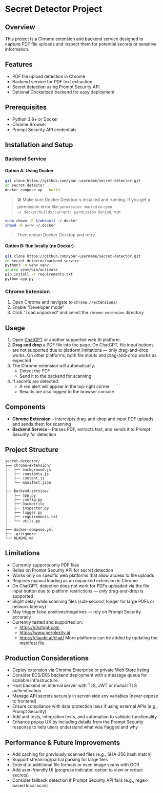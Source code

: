 # Secret Detector Project

## Overview
This project is a Chrome extension and backend service designed to capture PDF file uploads and inspect them for potential secrets or sensitive information.

## Features
- PDF file upload detection in Chrome
- Backend service for PDF text extraction
- Secret detection using Prompt Security API
- Optional Dockerized backend for easy deployment

## Prerequisites
- Python 3.8+ or Docker
- Chrome Browser
- Prompt Security API credentials

## Installation and Setup

### Backend Service

#### Option A: Using Docker
```bash
git clone https://github.com/your-username/secret-detector.git
cd secret-detector
docker-compose up --build
```
> 🛠 Make sure Docker Desktop is installed and running.
> If you get a permission error like `permission denied` or `open ~/.docker/buildx/current: permission denied`, run:
```bash
sudo chown -R $(whoami) ~/.docker
chmod -R u+rw ~/.docker
```
> Then restart Docker Desktop and retry.

#### Option B: Run locally (no Docker)
```bash
git clone https://github.com/your-username/secret-detector.git
cd secret-detector/backend-service
python3 -m venv venv
source venv/bin/activate
pip install -r requirements.txt
python app.py
```

### Chrome Extension
1. Open Chrome and navigate to `chrome://extensions/`
2. Enable "Developer mode"
3. Click "Load unpacked" and select the `chrome-extension` directory

## Usage
1. Open [ChatGPT](https://chat.openai.com) or another supported web AI platform.
2. **Drag and drop** a PDF file into the page. On ChatGPT, file input buttons are not supported due to platform limitations — only drag-and-drop works. On other platforms, both file inputs and drag-and-drop works as expected
3. The Chrome extension will automatically:
   - Detect the PDF
   - Send it to the backend for scanning
4. If secrets are detected:
   - A red alert will appear in the top-right corner
   - Results are also logged to the browser console

## Components
- **Chrome Extension** – Intercepts drag-and-drop and input PDF uploads and sends them for scanning
- **Backend Service** – Parses PDF, extracts text, and sends it to Prompt Security for detection

## Project Structure
```
secret-detector/
├── chrome-extension/
│   ├── background.js
│   ├── constants.js
│   ├── content.js
│   └── manifest.json
│
├── backend-service/
│   ├── app.py
│   ├── config.py
│   ├── Dockerfile
│   ├── inspector.py
│   ├── logger.py
│   ├── requirements.txt
│   └── utils.py
│
├── docker-compose.yml
├── .gitignore
└── README.md
```

## Limitations
- Currently supports only PDF files
- Relies on Prompt Security API for secret detection
- Works only on specific web platforms that allow access to file uploads
- Requires manual loading as an unpacked extension in Chrome
- On ChatGPT, detection does not work for PDFs uploaded via the file input button due to platform restrictions — only drag-and-drop is supported
- Slight delay while scanning files (sub-second, longer for large PDFs or network latency)
- May trigger false positives/negatives — rely on Prompt Security accuracy
- Currently tested and supported on:
  - https://chatgpt.com
  - https://www.perplexity.ai
  - https://claude.ai/chat/
  More platforms can be added by updating the manifest file

## Production Considerations
- Deploy extension via Chrome Enterprise or private Web Store listing
- Consider ECS/EKS backend deployment with a message queue for scalable infrastructure
- Host backend on internal server with TLS, JWT or mutual TLS authentication
- Manage API secrets securely in server-side env variables (never expose to frontend)
- Ensure compliance with data protection laws if using external APIs (e.g., Prompt Security)
- Add unit tests, integration tests, and automation to validate functionality
- Enhance popup UX by including details from the Prompt Security response to help users understand what was flagged and why

## Performance & Future Improvements
- Add caching for previously scanned files (e.g., SHA-256 hash match)
- Support streaming/partial parsing for large files
- Extend to additional file formats or even image scans with OCR
- Add user-friendly UI (progress indicator, option to view or redact secrets)
- Consider fallback detection if Prompt Security API fails (e.g., regex-based local scan)